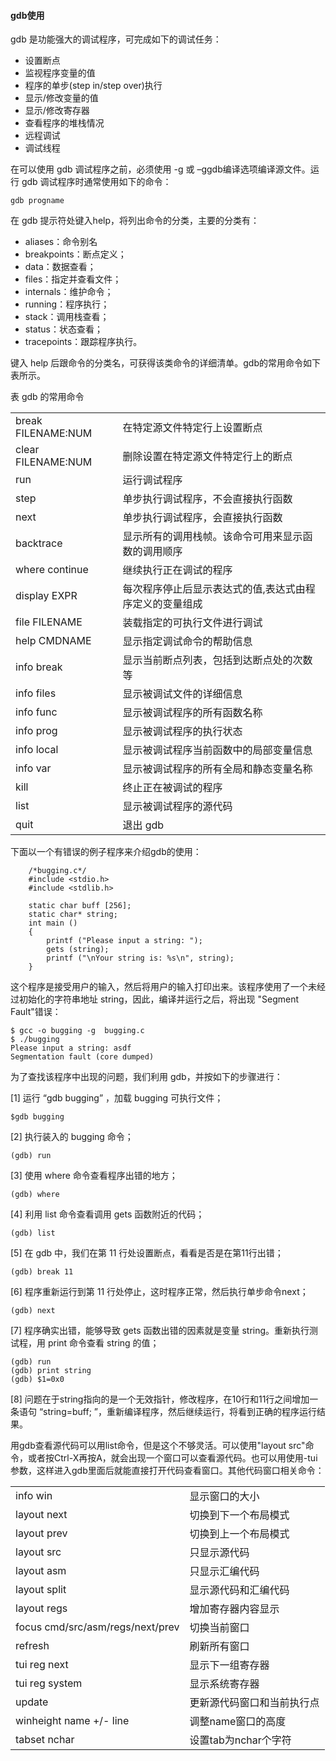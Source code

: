 
#### gdb使用

gdb 是功能强大的调试程序，可完成如下的调试任务：
- 设置断点
- 监视程序变量的值
- 程序的单步(step in/step over)执行
- 显示/修改变量的值
- 显示/修改寄存器
- 查看程序的堆栈情况
- 远程调试
- 调试线程

在可以使用 gdb 调试程序之前，必须使用 -g 或 –ggdb编译选项编译源文件。运行 gdb 调试程序时通常使用如下的命令：

	gdb progname

在 gdb 提示符处键入help，将列出命令的分类，主要的分类有：

- aliases：命令别名
- breakpoints：断点定义；
- data：数据查看；
- files：指定并查看文件；
- internals：维护命令；
- running：程序执行；
- stack：调用栈查看；
- status：状态查看；
- tracepoints：跟踪程序执行。

键入 help 后跟命令的分类名，可获得该类命令的详细清单。gdb的常用命令如下表所示。

表 gdb 的常用命令
<table>
<tr><td>break FILENAME:NUM</td><td>在特定源文件特定行上设置断点</td></tr>
<tr><td>clear FILENAME:NUM</td><td>删除设置在特定源文件特定行上的断点</td></tr>
<tr><td>run</td><td>运行调试程序</td></tr>
<tr><td>step</td><td>单步执行调试程序，不会直接执行函数</td></tr>
<tr><td>next</td><td>单步执行调试程序，会直接执行函数</td></tr>
<tr><td>backtrace</td><td>显示所有的调用栈帧。该命令可用来显示函数的调用顺序</td></tr>
<tr><td>where continue</td><td>继续执行正在调试的程序</td></tr>
<tr><td>display EXPR</td><td>每次程序停止后显示表达式的值,表达式由程序定义的变量组成</td></tr>
<tr><td>file FILENAME</td><td>装载指定的可执行文件进行调试</td></tr>
<tr><td>help CMDNAME</td><td>显示指定调试命令的帮助信息</td></tr>
<tr><td>info break</td><td>显示当前断点列表，包括到达断点处的次数等</td></tr>
<tr><td>info files</td><td>显示被调试文件的详细信息</td></tr>
<tr><td>info func</td><td>显示被调试程序的所有函数名称</td></tr>
<tr><td>info prog</td><td>显示被调试程序的执行状态</td></tr>
<tr><td>info local</td><td>显示被调试程序当前函数中的局部变量信息</td></tr>
<tr><td>info var</td><td>显示被调试程序的所有全局和静态变量名称</td></tr>
<tr><td>kill</td><td>终止正在被调试的程序</td></tr>
<tr><td>list</td><td>显示被调试程序的源代码</td></tr>
<tr><td>quit</td><td>退出 gdb</td></tr>
</table>
下面以一个有错误的例子程序来介绍gdb的使用：

```
	/*bugging.c*/
	#include <stdio.h>
	#include <stdlib.h>    
	
	static char buff [256];
	static char* string;
	int main ()
	{
		printf ("Please input a string: ");
		gets (string);
		printf ("\nYour string is: %s\n", string);
	}
```

这个程序是接受用户的输入，然后将用户的输入打印出来。该程序使用了一个未经过初始化的字符串地址 string，因此，编译并运行之后，将出现 "Segment Fault"错误：

	$ gcc -o bugging -g  bugging.c
	$ ./bugging
	Please input a string: asdf
	Segmentation fault (core dumped)
 
为了查找该程序中出现的问题，我们利用 gdb，并按如下的步骤进行：

[1] 运行 “gdb bugging” ，加载 bugging 可执行文件；

	$gdb bugging 

[2] 执行装入的 bugging 命令；

	(gdb) run

[3] 使用 where 命令查看程序出错的地方；

	(gdb) where

[4] 利用 list 命令查看调用 gets 函数附近的代码；

	(gdb) list
[5] 在 gdb 中，我们在第 11 行处设置断点，看看是否是在第11行出错；

	(gdb) break 11
[6] 程序重新运行到第 11 行处停止，这时程序正常，然后执行单步命令next；
	
	(gdb) next
[7] 程序确实出错，能够导致 gets 函数出错的因素就是变量 string。重新执行测试程，用 print 命令查看 string 的值；

	(gdb) run
	(gdb) print string
	(gdb) $1=0x0

[8] 问题在于string指向的是一个无效指针，修改程序，在10行和11行之间增加一条语句 “string=buff; ”，重新编译程序，然后继续运行，将看到正确的程序运行结果。
 
用gdb查看源代码可以用list命令，但是这个不够灵活。可以使用"layout src"命令，或者按Ctrl-X再按A，就会出现一个窗口可以查看源代码。也可以用使用-tui参数，这样进入gdb里面后就能直接打开代码查看窗口。其他代码窗口相关命令：

<table>
<tr><td>info win</td><td>显示窗口的大小</td></tr>
<tr><td>layout next</td><td>切换到下一个布局模式</td></tr>
<tr><td>layout prev</td><td>切换到上一个布局模式</td></tr>
<tr><td>layout src</td><td>只显示源代码</td></tr>
<tr><td>layout asm</td><td>只显示汇编代码</td></tr>
<tr><td>layout split</td><td>显示源代码和汇编代码</td></tr>
<tr><td>layout regs</td><td>增加寄存器内容显示</td></tr>
<tr><td>focus cmd/src/asm/regs/next/prev</td><td>切换当前窗口</td></tr>
<tr><td>refresh</td><td>刷新所有窗口</td></tr>
<tr><td>tui reg next</td><td>显示下一组寄存器</td></tr>
<tr><td>tui reg system</td><td>显示系统寄存器</td></tr>
<tr><td>update</td><td>更新源代码窗口和当前执行点</td></tr>
<tr><td>winheight name +/- line</td><td>调整name窗口的高度</td></tr>
<tr><td>tabset nchar</td><td>设置tab为nchar个字符</td></tr>
</table>
